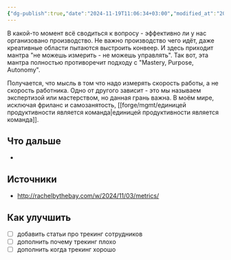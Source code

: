 ```yaml
---
{"dg-publish":true,"date":"2024-11-19T11:06:34+03:00","modified_at":"2024-12-02T23:47:52+03:00","tags":["status/writing","topic/management"],"permalink":"/forge/mgmt/трекинг сотрудников/","dgPassFrontmatter":true}
---
```



В какой-то момент всё сводиться к вопросу - эффективно ли у нас организовано производство. Не важно производство чего идёт, даже креативные области пытаются выстроить конвеер. И здесь приходит мантра "не можешь измерить - не можешь управлять". Так вот, эта мантра полностью противоречит подходу с "Mastery, Purpose, Autonomy". 

Получается, что мысль в том что надо измерять скорость работы, а не скорость работника. Одно от другого зависит - это мы называем экспертизой или мастерством, но данная грань важна. В моём мире, исключая фриланс и самозанятость, [[forge/mgmt/единицей продуктивности является команда|единицей продуктивности является команда]].


## Что дальше



- 

## Источники




- http://rachelbythebay.com/w/2024/11/03/metrics/

## Как улучшить

- [ ] добавить статьи про трекинг сотрудников
- [ ] дополнить почему трекинг плохо
- [ ] дополнить когда трекинг хорошо
